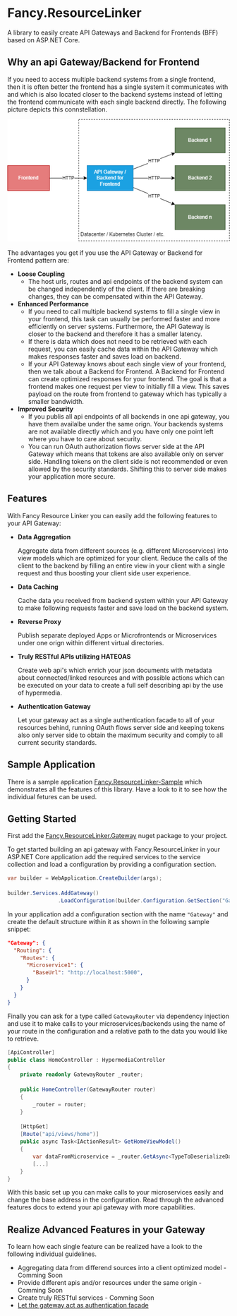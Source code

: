 # Fancy.ResourceLinker
A library to easily create API Gateways and Backend for Frontends (BFF) based on ASP.NET Core.

## Why an api Gateway/Backend for Frontend
If you need to access multiple backend systems from a single frontend, then it is often better the frontend has a 
single system it communicates with and which is also located closer to the backend systems instead of letting the frontend 
communicate with each single backend directly. The following picture depicts this connstellation.

![architecture](architecture.drawio.png)

The advantages you get if you use the API Gateway or Backend for Frontend pattern are:

- **Loose Coupling**
  - The host urls, routes and api endpoints of the backend system can be changed independently of the client. If there are breaking
    changes, they can be compensated within the API Gateway.
- **Enhanced Performance**
  - If you need to call multiple backend systems to fill a single view in your frontend, this task can usually be performed faster and 
    more efficiently on server systems. Furthermore, the API Gateway is closer to the backend and therefore it has a smaller latency.
  - If there is data which does not need to be retrieved with each request, you can easily cache data within the API Gateway which 
    makes responses faster and saves load on backend.
  - If your API Gateway knows about each single view of your frontend, then we talk about a Backend for Frontend. A Backend for Frontend
    can create optimized responses for your frontend. The goal is that a frontend makes one request per view to initially fill a view. 
    This saves payload on the route from frontend to gateway which has typically a smaller bandwidth.
- **Improved Security**
  - If you publis all api endpoints of all backends in one api gateway, you have them availalbe under the same orign. Your backends systems
    are not available directly which and you have only one point left where you have to care about security. 
  - You can run OAuth authorization flows server side at the API Gateway which means that tokens are also available only on server side. 
    Handling tokens on the client side is not recommended or even allowed by the security standards. Shifting this to server side makes 
    your application more secure.

## Features
With Fancy Resource Linker you can easily add the following features to your API Gateway: 

- **Data Aggregation** 

  Aggregate data from different sources (e.g. different Microservices) into view models which are optimized for your client. Reduce the calls of the client to the backend by filling an entire view in your client with a single request and thus boosting your client side user experience.

- **Data Caching**
  
  Cache data you received from backend system within your API Gateway to make following requests faster and save load on the backend
  system.

- **Reverse Proxy**
  
  Publish separate deployed Apps or Microfrontends or Microservices under one orign within different virtual directories.

- **Truly RESTful APIs utilizing HATEOAS**

  Create web api's which enrich your json documents with metadata about connected/linked resources and with possible actions which can be executed on your data to create a full self describing api by the use of hypermedia.

- **Authentication Gateway**
  
  Let your gateway act as a single authentication facade to all of your resources behind, running OAuth flows server side and keeping tokens also only server side to obtain the maximum security and comply to all current security standards.

## Sample Application
There is a sample application [Fancy.ResourceLinker-Sample](https://github.com/fancyDevelopment/Fancy.ResourceLinker-Sample) which demonstrates all the features of this library. Have a look to it to see how the individual fetures can be used.

## Getting Started

First add the [Fancy.ResourceLinker.Gateway](https://www.nuget.org/packages/Fancy.ResourceLinker.Gateway) nuget package to your project.

To get started building an api gateway with Fancy.ResourceLinker in your ASP.NET Core application add the required services to the service collection and load a configuration by providing a configuration section.

```cs
var builder = WebApplication.CreateBuilder(args);

builder.Services.AddGateway()
                .LoadConfiguration(builder.Configuration.GetSection("Gateway"));
```

In your application add a configuration section with the name `"Gateway"` and create the default structure within it as shown in the following sample snippet:

```json
"Gateway": {
  "Routing": {
    "Routes": {
      "Microservice1": {
        "BaseUrl": "http://localhost:5000",
      }
    }
  }
}
```

Finally you can ask for a type called `GatewayRouter` via dependency injection and use it to make calls to your microservices/backends using the name of your route in the configuration and a relative path to the data you would like to retrieve.

```cs
[ApiController]
public class HomeController : HypermediaController
{
    private readonly GatewayRouter _router;

    public HomeController(GatewayRouter router)
    {
        _router = router;
    }

    [HttpGet]
    [Route("api/views/home")]
    public async Task<IActionResult> GetHomeViewModel()
    {
        var dataFromMicroservice = _router.GetAsync<TypeToDeserializeData>("Microservice1", "api/data/123");
        [...]
    }
}
```

With this basic set up you can make calls to your microservices easily and change the base address in the configuration. Read through the advanced features docs to extend your api gateway with more capabilities.

## Realize Advanced Features in your Gateway

To learn how each single feature can be realized have a look to the following individual guidelines.

* Aggregating data from differend sources into a client optimized model - Comming Soon
* Provide different apis and/or resources under the same origin - Comming Soon
* Create truly RESTful services - Comming Soon
* [Let the gateway act as authentication facade](./doc/features/authentication.md)


